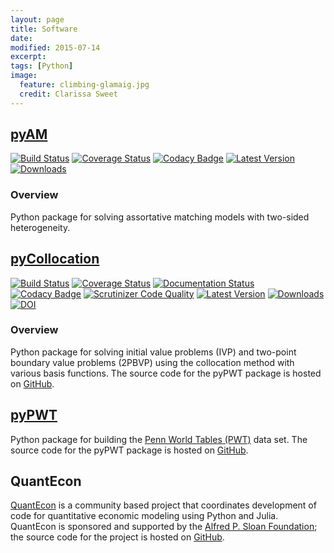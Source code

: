 ```yaml
---
layout: page
title: Software
date: 
modified: 2015-07-14
excerpt:
tags: [Python]
image:
  feature: climbing-glamaig.jpg
  credit: Clarissa Sweet
---
```


## [pyAM](/software/pyAM)

[![Build Status](https://travis-ci.org/davidrpugh/pyAM.svg?branch=master)](https://travis-ci.org/davidrpugh/pyAM)
[![Coverage Status](https://coveralls.io/repos/davidrpugh/pyAM/badge.svg?branch=master)](https://coveralls.io/github/davidrpugh/pyAM?branch=master)
[![Codacy Badge](https://www.codacy.com/project/badge/f051d7b5ccce47cfa3d6907c9a1bd6bf)](https://www.codacy.com/app/drobert-pugh/pyAM)
[![Latest Version](https://img.shields.io/pypi/v/pyAM.svg)](https://pypi.python.org/pypi/pyAM/)
[![Downloads](https://img.shields.io/pypi/dm/pyAM.svg)](https://pypi.python.org/pypi/pyAM/)

### Overview
Python package for solving assortative matching models with two-sided heterogeneity. 


## [pyCollocation](/software/pyCollocation)

[![Build Status](https://travis-ci.org/davidrpugh/pyCollocation.svg?branch=master)](https://travis-ci.org/davidrpugh/pyCollocation)
[![Coverage Status](https://coveralls.io/repos/davidrpugh/pyCollocation/badge.svg?branch=master)](https://coveralls.io/r/davidrpugh/pyCollocation?branch=master)
[![Documentation Status](https://readthedocs.org/projects/pycollocation/badge/?version=latest)](https://readthedocs.org/projects/pycollocation/?badge=latest)
[![Codacy Badge](https://www.codacy.com/project/badge/4838082c243c48afa392aabc7cce54ab)](https://www.codacy.com/app/drobert-pugh/pyCollocation)
[![Scrutinizer Code Quality](https://scrutinizer-ci.com/g/davidrpugh/pyCollocation/badges/quality-score.png?b=master)](https://scrutinizer-ci.com/g/davidrpugh/pyCollocation/?branch=master)
[![Latest Version](https://img.shields.io/pypi/v/pyCollocation.svg)](https://pypi.python.org/pypi/pyCollocation/)
[![Downloads](https://img.shields.io/pypi/dm/pyCollocation.svg)](https://pypi.python.org/pypi/pyCollocation/)
[![DOI](https://zenodo.org/badge/doi/10.5281/zenodo.20220.svg)](http://dx.doi.org/10.5281/zenodo.20220)

### Overview 

Python package for solving initial value problems (IVP) and two-point boundary value problems (2PBVP) using the collocation method with various basis functions. The source code for the pyPWT package is hosted on [GitHub](https://github.com/davidrpugh/pyCollocation).

## [pyPWT]((/software/pypwt))
Python package for building the [Penn World Tables (PWT)](http://www.rug.nl/research/ggdc/data/penn-world-table) data set. The source code for the pyPWT package is hosted on [GitHub](https://github.com/davidrpugh/penn-world-tables).

## QuantEcon
[QuantEcon](http://jstac.github.io/quant-econ/) is a community based project that coordinates development of code for quantitative economic modeling using Python and Julia. QuantEcon is sponsored and supported by the [Alfred P. Sloan Foundation](http://www.sloan.org/); the source code for the project is hosted on [GitHub](https://github.com/jstac/quant-econ).



